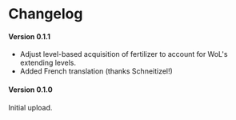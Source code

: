 ﻿Changelog
=============
#### Version 0.1.1

* Adjust level-based acquisition of fertilizer to account for WoL's extending levels.
* Added French translation (thanks Schneitizel!)

#### Version 0.1.0

Initial upload.